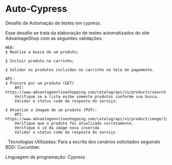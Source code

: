 # Auto-Cypress
 Desafio de Automação de testes em cypress.
 
  Esse desafio se trata da elaboração de testes automatizados do site AdvantageShop com as seguintes validações:
  
    WEB:
    § Realize a busca de um produto;

    § Incluir produto no carrinho;

    § Validar os produtos incluídos no carrinho na tela de pagamento.

    API:
    $ Procure por um produto (GET)
        API: https://www.advantageonlineshopping.com/catalog/api/v1/products/search
        Verifique se a lista exibe somente produtos conforme sua busca.
        Validar o status code da resposta do serviço.

    $ Atualize a imagem de um produto (PUT):
        API: https://www.advantageonlineshopping.com/catalog/api/v1/product/image/{userId}/{source}/{color}
        Verifique que o produto foi atualizado corretamente.
        Verifique o id da image nova inserida
        Validar o status code da resposta do serviço

· Tecnologias Utilizadas:
Para a escrita dos cenários solicitados seguindo BDD: Cucumber.

Linguagem de programação: Cypress
